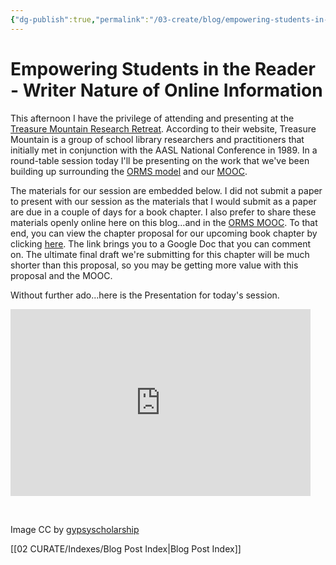 ```yaml
---
{"dg-publish":true,"permalink":"/03-create/blog/empowering-students-in-the-reader-writer-nature-of-online-information/","title":"Empowering Students in the Reader/Writer Nature of Online Information","tags":["online-collaborative-inquiry","online-content-construction","online-reading-comprehension","orms"]}
---
```


# Empowering Students in the Reader - Writer Nature of Online Information

This afternoon I have the privilege of attending and presenting at the [Treasure Mountain Research Retreat](https://sites.google.com/site/treasuremtresearchretreat/). According to their website, Treasure Mountain is a group of school library researchers and practitioners that initially met in conjunction with the AASL National Conference in 1989. In a round-table session today I'll be presenting on the work that we've been building up surrounding the [ORMS model](http://wiobyrne.com/tag/orms/) and our [MOOC](https://sites.google.com/site/ormsmodel/).

The materials for our session are embedded below. I did not submit a paper to present with our session as the materials that I would submit as a paper are due in a couple of days for a book chapter. I also prefer to share these materials openly online here on this blog...and in the [ORMS MOOC](https://sites.google.com/site/ormsmodel/). To that end, you can view the chapter proposal for our upcoming book chapter by clicking [here](https://docs.google.com/document/d/1DxnqPxbsV7eA0Q2GVJ0w1T9Ex4W1kYr314jS4dX9yWM/edit). The link brings you to a Google Doc that you can comment on. The ultimate final draft we're submitting for this chapter will be much shorter than this proposal, so you may be getting more value with this proposal and the MOOC.

Without further ado...here is the Presentation for today's session.

<iframe src="https://docs.google.com/presentation/d/1uzhSTwpNbOoeLC5614cUS10iT_QXECbXujq5US1ukDw/embed?start=false&amp;loop=false&amp;delayms=3000" height="299" width="480" allowfullscreen="true" frameborder="0"></iframe>

 

Image CC by [gypsyscholarship](http://gypsyscholarship.blogspot.com/2010_03_01_archive.html)

[[02 CURATE/Indexes/Blog Post Index\|Blog Post Index]]